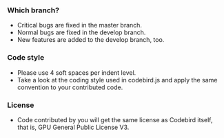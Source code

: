 ### Which branch?
- Critical bugs are fixed in the master branch.
- Normal bugs are fixed in the develop branch.
- New features are added to the develop branch, too.

### Code style
- Please use 4 soft spaces per indent level.
- Take a look at the coding style used in codebird.js and apply the same convention to your contributed code.

### License
- Code contributed by you will get the same license as Codebird itself, that is, GPU General Public License V3.
